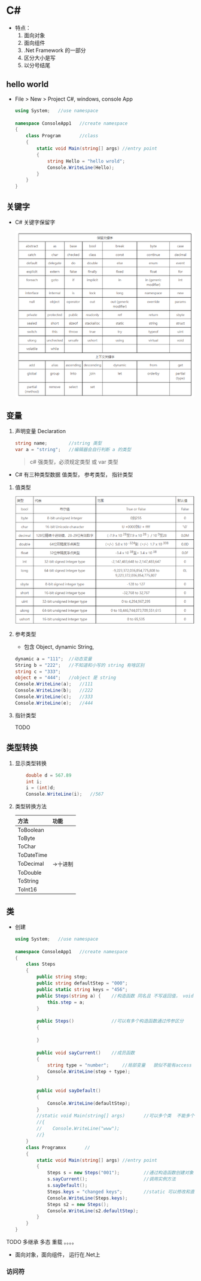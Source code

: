 # C#

- 特点： 
    1. 面向对象
    2. 面向组件
    3. .Net Framework 的一部分
    4. 区分大小是写
    5. 以分号结尾


## hello world

- File > New > Project  C#, windows, console App

    ```c#
    using System;   //use namespace

    namespace ConsoleApp1   //create namespace
    {
        class Program       //class
        {
            static void Main(string[] args) //entry point
            {
                string Hello = "hello wrold";
                Console.WriteLine(Hello);
            }
        }
    }
    ```

## 关键字

- C# 关键字保留字

    ![](./img/keywords.png)

##  变量 

1. 声明变量 Declaration

    ```c#
    string name;        //string 类型
    var a = "string";   //编辑器会自行判断 a 的类型
    ```
    > c# 强类型，必须规定类型 或  var 类型


- C# 有三种类型数据 值类型， 参考类型， 指针类型

1. 值类型

    ![](./img/ValueType.png)

2. 参考类型

    - 包含 Object, dynamic String,

    ```c#
    dynamic a = "111";  //动态变量
    String b = "222";   //不知道和小写的 string 有啥区别
    string c = "333";
    object e = "444";   //object 是 string
    Console.WriteLine(a);   //111  
    Console.WriteLine(b);   //222
    Console.WriteLine(c);   //333
    Console.WriteLine(e);   //444
    ```

3. 指针类型

    TODO

## 类型转换

1. 显示类型转换

    ```c#
        double d = 567.89
        int i;
        i = (int)d;
        Console.WriteLine(i);   //567
    ```
2. 类型转换方法

    方法 | 功能
    -|-
    ToBoolean | 
    ToByte | 
    ToChar | 
    ToDateTime | 
    ToDecimal | ->十进制
    ToDouble | 
    ToString | 
    ToInt16 | 


## 类

- 创建

    ```c#
    using System;   //use namespace

    namespace ConsoleApp1   //create namespace
    {
        class Steps
        {
            public string step;
            public string defaultStep = "000";
            public static string keys = "456";
            public Steps(string a) {    //构造函数 同名且 不写返回值， void 也不可以
                this.step = a;
            }

            public Steps()              //可以有多个构造函数通过传参区分
            {

            }

            public void sayCurrent()    //成员函数
            {
                string type = "number";     //局部变量   貌似不能有access 修饰符
                Console.WriteLine(step + type);
            }

            public void sayDefault()
            {
                Console.WriteLine(defaultStep);
            }
            //static void Main(string[] args)       //可以多个类  不能多个  Main
            //{
            //    Console.WriteLine("www");
            //}
        }
        class Programxx       //
        {
            static void Main(string[] args) //entry point
            {
                Steps s = new Steps("001");         //通过构造函数创建对象
                s.sayCurrent();                     //调用实例方法
                s.sayDefault();
                Steps.keys = "changed keys";        //static 可以修改和直接访问
                Console.WriteLine(Steps.keys);
                Steps s2 = new Steps();
                Console.WriteLine(s2.defaultStep);  
            }
        }
    }
    ```

TODO  多继承  多态  重载 。。。。
- 面向对象，面向组件， 运行在.Net上


### 访问符
